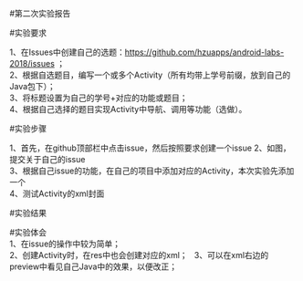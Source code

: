#第二次实验报告

#实验要求

1、在Issues中创建自己的选题：https://github.com/hzuapps/android-labs-2018/issues ；    
2、根据自选题目，编写一个或多个Activity（所有均带上学号前缀，放到自己的Java包下）；    
3、将标题设置为自己的学号+对应的功能或题目；    
4、根据自己选择的题目实现Activity中导航、调用等功能（选做）。      

#实验步骤

1、首先，在github顶部栏中点击issue，然后按照要求创建一个issue
2、如图，提交关于自己的issue   
3、根据自己issue的功能，在自己的项目中添加对应的Activity，本次实验先添加一个   
4、测试Activity的xml封面    

#实验结果    

#实验体会      
1、在issue的操作中较为简单；  
2、创建Activity时，在res中也会创建对应的xml；  
3、可以在xml右边的preview中看见自己Java中的效果，以便改正；    



